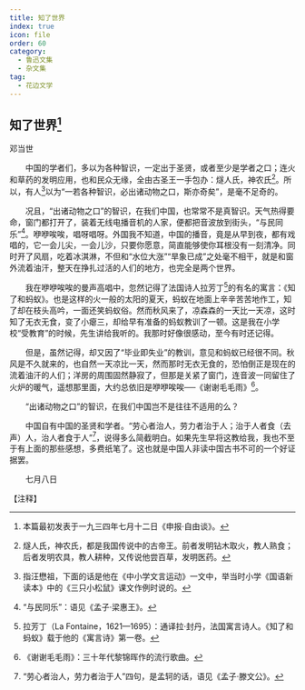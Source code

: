 ```yaml
---
title: 知了世界
index: true
icon: file
order: 60
category:
  - 鲁迅文集
  - 杂文集
tag:  
  - 花边文学
---
```


## 知了世界[^①]

邓当世

　　中国的学者们，多以为各种智识，一定出于圣贤，或者至少是学者之口；连火和草药的发明应用，也和民众无缘，全由古圣王一手包办：燧人氏，神农氏[^②]。所以，有人[^③]以为“一若各种智识，必出诸动物之口，斯亦奇矣”，是毫不足奇的。

　　况且，“出诸动物之口”的智识，在我们中国，也常常不是真智识。天气热得要命，窗门都打开了，装着无线电播音机的人家，便都把音波放到街头，“与民同乐”[^④]。咿咿唉唉，唱呀唱呀。外国我不知道，中国的播音，竟是从早到夜，都有戏唱的，它一会儿尖，一会儿沙，只要你愿意，简直能够使你耳根没有一刻清净。同时开了风扇，吃着冰淇淋，不但和“水位大涨”“旱象已成”之处毫不相干，就是和窗外流着油汗，整天在挣扎过活的人们的地方，也完全是两个世界。

　　我在咿咿唉唉的曼声高唱中，忽然记得了法国诗人拉芳丁[^⑤]的有名的寓言：《知了和蚂蚁》。也是这样的火一般的太阳的夏天，蚂蚁在地面上辛辛苦苦地作工，知了却在枝头高吟，一面还笑蚂蚁俗。然而秋风来了，凉森森的一天比一天凉，这时知了无衣无食，变了小瘪三，却给早有准备的蚂蚁教训了一顿。这是我在小学校“受教育”的时候，先生讲给我听的。我那时好像很感动，至今有时还记得。

　　但是，虽然记得，却又因了“毕业即失业”的教训，意见和蚂蚁已经很不同。秋风是不久就来的，也自然一天凉比一天，然而那时无衣无食的，恐怕倒正是现在的流着油汗的人们；洋房的周围固然静寂了，但那是关紧了窗门，连音波一同留住了火炉的暖气，遥想那里面，大约总依旧是咿咿唉唉──《谢谢毛毛雨》[^⑥]。

　　“出诸动物之口”的智识，在我们中国岂不是往往不适用的么？

　　中国自有中国的圣贤和学者。“劳心者治人，劳力者治于人；治于人者食（去声）人，治人者食于人”[^⑦]，说得多么简截明白。如果先生早将这教给我，我也不至于有上面的那些感想，多费纸笔了。这也就是中国人非读中国古书不可的一个好证据罢。

　　七月八日

【注释】

[^①]:本篇最初发表于一九三四年七月十二日《申报·自由谈》。

[^②]:燧人氏，神农氏，都是我国传说中的古帝王。前者发明钻木取火，教人熟食；后者发明农具，教人耕种，又传说他尝百草，发明医药。

[^③]:指汪懋祖，下面的话是他在《中小学文言运动》一文中，举当时小学《国语新读本》中的《三只小松鼠》课文作例时说的。

[^④]:“与民同乐”：语见《孟子·梁惠王》。

[^⑤]:拉芳丁（La Fontaine，1621—1695）：通译拉·封丹，法国寓言诗人。《知了和蚂蚁》载于他的《寓言诗》第一卷。

[^⑥]:《谢谢毛毛雨》：三十年代黎锦晖作的流行歌曲。

[^⑦]:“劳心者治人，劳力者治于人”四句，是孟轲的话，语见《孟子·滕文公》。
